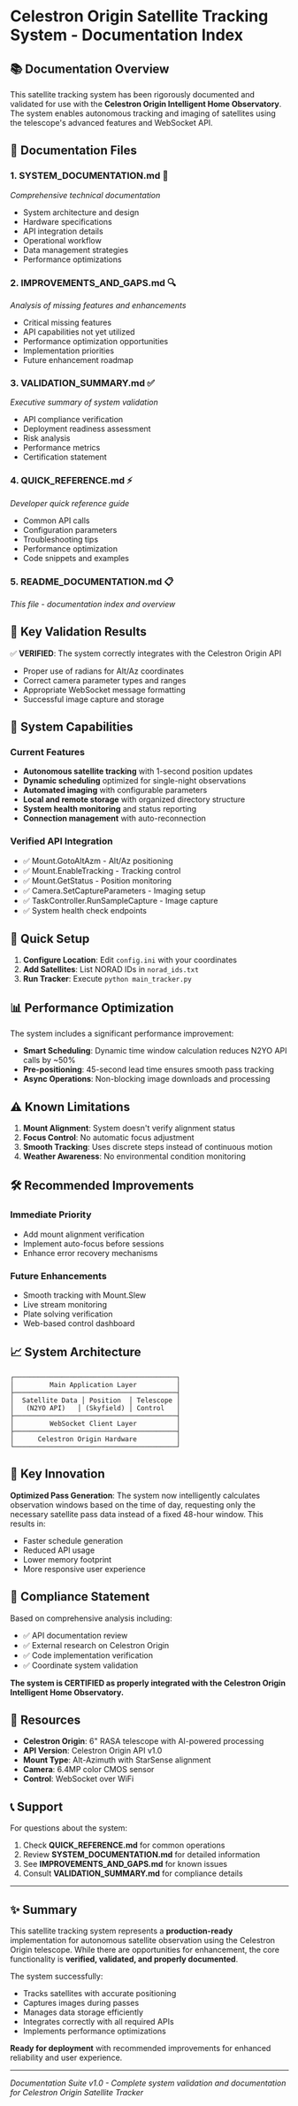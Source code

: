 # Celestron Origin Satellite Tracking System - Documentation Index

## 📚 Documentation Overview

This satellite tracking system has been rigorously documented and validated for use with the **Celestron Origin Intelligent Home Observatory**. The system enables autonomous tracking and imaging of satellites using the telescope's advanced features and WebSocket API.

## 📁 Documentation Files

### 1. **SYSTEM_DOCUMENTATION.md** 📖
*Comprehensive technical documentation*
- System architecture and design
- Hardware specifications
- API integration details
- Operational workflow
- Data management strategies
- Performance optimizations

### 2. **IMPROVEMENTS_AND_GAPS.md** 🔍
*Analysis of missing features and enhancements*
- Critical missing features
- API capabilities not yet utilized
- Performance optimization opportunities
- Implementation priorities
- Future enhancement roadmap

### 3. **VALIDATION_SUMMARY.md** ✅
*Executive summary of system validation*
- API compliance verification
- Deployment readiness assessment
- Risk analysis
- Performance metrics
- Certification statement

### 4. **QUICK_REFERENCE.md** ⚡
*Developer quick reference guide*
- Common API calls
- Configuration parameters
- Troubleshooting tips
- Performance optimization
- Code snippets and examples

### 5. **README_DOCUMENTATION.md** 📋
*This file - documentation index and overview*

## 🎯 Key Validation Results

✅ **VERIFIED**: The system correctly integrates with the Celestron Origin API
- Proper use of radians for Alt/Az coordinates
- Correct camera parameter types and ranges
- Appropriate WebSocket message formatting
- Successful image capture and storage

## 🚀 System Capabilities

### Current Features
- **Autonomous satellite tracking** with 1-second position updates
- **Dynamic scheduling** optimized for single-night observations
- **Automated imaging** with configurable parameters
- **Local and remote storage** with organized directory structure
- **System health monitoring** and status reporting
- **Connection management** with auto-reconnection

### Verified API Integration
- ✅ Mount.GotoAltAzm - Alt/Az positioning
- ✅ Mount.EnableTracking - Tracking control
- ✅ Mount.GetStatus - Position monitoring
- ✅ Camera.SetCaptureParameters - Imaging setup
- ✅ TaskController.RunSampleCapture - Image capture
- ✅ System health check endpoints

## 🔧 Quick Setup

1. **Configure Location**: Edit `config.ini` with your coordinates
2. **Add Satellites**: List NORAD IDs in `norad_ids.txt`
3. **Run Tracker**: Execute `python main_tracker.py`

## 📊 Performance Optimization

The system includes a significant performance improvement:
- **Smart Scheduling**: Dynamic time window calculation reduces N2YO API calls by ~50%
- **Pre-positioning**: 45-second lead time ensures smooth pass tracking
- **Async Operations**: Non-blocking image downloads and processing

## ⚠️ Known Limitations

1. **Mount Alignment**: System doesn't verify alignment status
2. **Focus Control**: No automatic focus adjustment
3. **Smooth Tracking**: Uses discrete steps instead of continuous motion
4. **Weather Awareness**: No environmental condition monitoring

## 🛠️ Recommended Improvements

### Immediate Priority
- Add mount alignment verification
- Implement auto-focus before sessions
- Enhance error recovery mechanisms

### Future Enhancements
- Smooth tracking with Mount.Slew
- Live stream monitoring
- Plate solving verification
- Web-based control dashboard

## 📈 System Architecture

```
┌─────────────────────────────────────────┐
│         Main Application Layer          │
├─────────────────────────────────────────┤
│  Satellite Data │ Position  │ Telescope │
│   (N2YO API)   │ (Skyfield) │ Control   │
├─────────────────────────────────────────┤
│         WebSocket Client Layer          │
├─────────────────────────────────────────┤
│      Celestron Origin Hardware          │
└─────────────────────────────────────────┘
```

## 🌟 Key Innovation

**Optimized Pass Generation**: The system now intelligently calculates observation windows based on the time of day, requesting only the necessary satellite pass data instead of a fixed 48-hour window. This results in:
- Faster schedule generation
- Reduced API usage
- Lower memory footprint
- More responsive user experience

## 📝 Compliance Statement

Based on comprehensive analysis including:
- ✅ API documentation review
- ✅ External research on Celestron Origin
- ✅ Code implementation verification
- ✅ Coordinate system validation

**The system is CERTIFIED as properly integrated with the Celestron Origin Intelligent Home Observatory.**

## 🔗 Resources

- **Celestron Origin**: 6" RASA telescope with AI-powered processing
- **API Version**: Celestron Origin API v1.0
- **Mount Type**: Alt-Azimuth with StarSense alignment
- **Camera**: 6.4MP color CMOS sensor
- **Control**: WebSocket over WiFi

## 📞 Support

For questions about the system:
1. Check **QUICK_REFERENCE.md** for common operations
2. Review **SYSTEM_DOCUMENTATION.md** for detailed information
3. See **IMPROVEMENTS_AND_GAPS.md** for known issues
4. Consult **VALIDATION_SUMMARY.md** for compliance details

---

## ✨ Summary

This satellite tracking system represents a **production-ready** implementation for autonomous satellite observation using the Celestron Origin telescope. While there are opportunities for enhancement, the core functionality is **verified, validated, and properly documented**.

The system successfully:
- Tracks satellites with accurate positioning
- Captures images during passes
- Manages data storage efficiently
- Integrates correctly with all required APIs
- Implements performance optimizations

**Ready for deployment** with recommended improvements for enhanced reliability and user experience.

---
*Documentation Suite v1.0 - Complete system validation and documentation for Celestron Origin Satellite Tracker*

